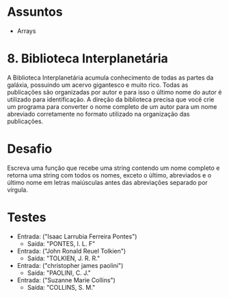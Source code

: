 # Assuntos
- Arrays

# 8. Biblioteca Interplanetária
A Biblioteca Interplanetária acumula conhecimento de todas as partes da galáxia, possuindo um acervo gigantesco e muito rico.
Todas as publicações são organizadas por autor e para isso o último nome do autor é utilizado para identificação.
A direção da biblioteca precisa que você crie um programa para converter o nome completo de um autor para um nome abreviado corretamente no formato utilizado na organização das publicações.

# Desafio
Escreva uma função que recebe uma string contendo um nome completo e retorna uma string com todos os nomes, exceto o último, abreviados e o último nome em letras maiúsculas antes das abreviações separado por vírgula.

# Testes
- Entrada: ("Isaac Larrubia Ferreira Pontes")
  - Saída: "PONTES, I. L. F"
- Entrada: ("John Ronald Reuel Tolkien")
  - Saída: "TOLKIEN, J. R. R."
- Entrada: ("christopher james paolini")
  - Saída: "PAOLINI, C. J."
- Entrada: ("Suzanne Marie Collins")
  - Saída: "COLLINS, S. M."